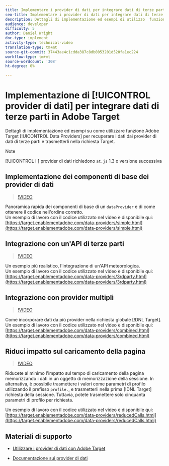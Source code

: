 ```yaml
---
title: Implementare i provider di dati per integrare dati di terze parti in  Adobe Target
seo-title: Implementare i provider di dati per integrare dati di terze parti in  Adobe Target
description: Dettagli di implementazione ed esempi di utilizzo  funzione Fornitori dati Adobe Target per recuperare dati da fornitori di dati di terze parti e trasmetterli nella richiesta Target.
audience: developer
difficulty: 5
author: Daniel Wright
doc-type: implement
activity-type: technical-video
translation-type: tm+mt
source-git-commit: 37443ae4c1cdda387c8db0053201d520fa1ec224
workflow-type: tm+mt
source-wordcount: '308'
ht-degree: 0%

---
```



# Implementazione di [!UICONTROL provider di dati] per integrare dati di terze parti in  Adobe Target

Dettagli di implementazione ed esempi su come utilizzare  funzione Adobe Target [!UICONTROL Data Providers] per recuperare i dati dai provider di dati di terze parti e trasmetterli nella richiesta Target.

>[!NOTE]
>
>[!UICONTROL I ] provider di dati richiedono  `at.js` 1.3 o versione successiva

## Implementazione dei componenti di base dei provider di dati

>[!VIDEO](https://video.tv.adobe.com/v/22348/?quality=12)

Panoramica rapida dei componenti di base di un `dataProvider` e di come ottenere il codice nell&#39;ordine corretto.\
Un esempio di lavoro con il codice utilizzato nel video è disponibile qui:
[https://target.enablementadobe.com/data-providers/simple.html](https://target.enablementadobe.com/data-providers/simple.html)

## Integrazione con un&#39;API di terze parti

>[!VIDEO](https://video.tv.adobe.com/v/22345/)

Un esempio più realistico, l&#39;integrazione di un&#39;API meteorologica.\
Un esempio di lavoro con il codice utilizzato nel video è disponibile qui:
[https://target.enablementadobe.com/data-providers/3rdparty.html](https://target.enablementadobe.com/data-providers/3rdparty.html)

## Integrazione con provider multipli

>[!VIDEO](https://video.tv.adobe.com/v/22346/)

Come incorporare dati da più provider nella richiesta globale [!DNL Target].\
Un esempio di lavoro con il codice utilizzato nel video è disponibile qui:
[https://target.enablementadobe.com/data-providers/combined.html](https://target.enablementadobe.com/data-providers/combined.html)

## Riduci impatto sul caricamento della pagina

>[!VIDEO](https://video.tv.adobe.com/v/22347/)

Riducete al minimo l&#39;impatto sul tempo di caricamento della pagina memorizzando i dati in un oggetto di memorizzazione della sessione. In alternativa, è possibile trasmettere i valori come parametri di profilo utilizzando il prefisso `profile.`, e trasmetterli nella prima [!DNL Target] richiesta della sessione. Tuttavia, potete trasmettere solo cinquanta parametri di profilo per richiesta.

Un esempio di lavoro con il codice utilizzato nel video è disponibile qui: [https://target.enablementadobe.com/data-providers/reducedCalls.html](https://target.enablementadobe.com/data-providers/reducedCalls.html)

## Materiali di supporto

* [Utilizzare i provider di dati con  Adobe Target](use-data-providers-to-integrate-third-party-data.md)

* [Documentazione sui provider di dati](https://docs.adobe.com/content/help/en/target/using/implement-target/client-side/functions-overview/targetgobalsettings.html#data-providers)